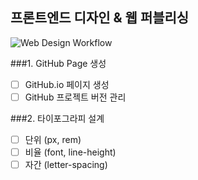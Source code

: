 ## 프론트엔드 디자인 & 웹 퍼블리싱

![Web Design Workflow](http://www.fantasky.ch/img/uploads/2014/09/6_web_technology_trends_2013.jpg)

###1. GitHub Page 생성
- [ ] GitHub.io 페이지 생성
- [ ] GitHub 프로젝트 버전 관리

###2. 타이포그라피 설계
- [ ] 단위 (px, rem)
- [ ] 비율 (font, line-height)
- [ ] 자간 (letter-spacing)